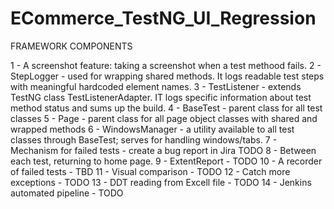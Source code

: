 # ECommerce_TestNG_UI_Regression

FRAMEWORK COMPONENTS

1 - A screenshot feature: taking a screenshot when a test methood fails.
2 - StepLogger - used for wrapping shared methods. It logs readable test steps with meaningful hardcoded element names.
3 - TestListener - extends TestNG class TestListenerAdapter. IT logs specific information about test method status and sums up the build.
4 - BaseTest - parent class for all test classes
5 - Page - parent class for all page object classes with shared and wrapped methods
6 - WindowsManager - a utility available to all test classes through BaseTest; serves for handling windows/tabs.
7 - Mechanism for failed tests - create a bug report in Jira TODO
8 - Between each test, returning to home page.
9 - ExtentReport - TODO
10 - A recorder of failed tests - TBD
11 - Visual comparison - TODO
12 - Catch more exceptions - TODO
13 - DDT reading from Excell file - TODO
14 - Jenkins automated pipeline - TODO
